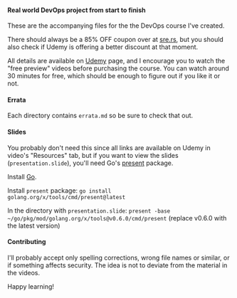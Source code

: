 #### Real world DevOps project from start to finish

These are the accompanying files for the the DevOps course I've created.

There should always be a 85% OFF coupon over at [sre.rs](https://sre.rs),
but you should also check if Udemy is offering a better discount at that moment.

All details are available on [Udemy](https://www.udemy.com/course/real-world-devops-project-from-start-to-finish/?referralCode=9AC467077593D22878A2) page, and I encourage you to watch the
"free preview" videos before purchasing the course. You can watch around 30 minutes for free, which should be enough to figure out if you like it or not.

#### Errata

Each directory contains `errata.md` so be sure to check that out.

#### Slides

You probably don't need this since all links are available on Udemy in video's "Resources" tab, but if you want to view the slides (`presentation.slide`), you'll need Go's [present](https://pkg.go.dev/golang.org/x/tools/present) package.

Install [Go](https://go.dev/).

Install `present` package:
`go install golang.org/x/tools/cmd/present@latest`

In the directory with `presentation.slide`:
`present -base ~/go/pkg/mod/golang.org/x/tools@v0.6.0/cmd/present` (replace v0.6.0 with the latest version)

#### Contributing

I'll probably accept only spelling corrections, wrong file names or similar, or if something affects security. The idea is not to deviate from the material in the videos.

Happy learning!
